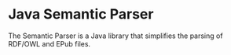 # Java Semantic Parser

The Semantic Parser is a Java library that simplifies the parsing of RDF/OWL and EPub files.



